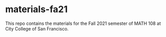 # materials-fa21

This repo contains the materials for the Fall 2021 semester of MATH 108 at City College of San Francisco.
